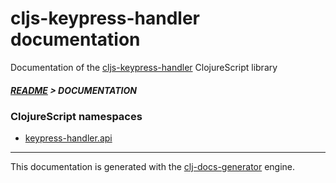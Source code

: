 
# cljs-keypress-handler documentation

Documentation of the [cljs-keypress-handler](https://github.com/bithandshake/cljs-keypress-handler) ClojureScript library

##### [README](../README.md) > DOCUMENTATION

### ClojureScript namespaces

* [keypress-handler.api](cljs/keypress-handler/API.md)

---

This documentation is generated with the [clj-docs-generator](https://github.com/bithandshake/clj-docs-generator) engine.

